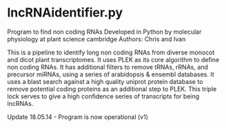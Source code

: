 # lncRNAidentifier.py

Program to find non coding RNAs
Developed in Python by molecular physiology at plant science cambridge 
Authors: Chris and Ivan

This is a pipeline to identify long non coding RNAs from diverse monocot and dicot plant transcriptomes. It uses PLEK as its core algorithm to define non coding RNAs. It has additional filters to remove tRNAs, rRNAs, and precursor miRNAs, using a series of arabidopsis & ensembl databases. It uses a blast search against a high quality uniprot protein database to remove potential coding proteins as an additional step to PLEK. This triple lock serves to give a high confidence series of transcripts for being lncRNAs.

Update 18.05.14 - Program is now operational (v1)


